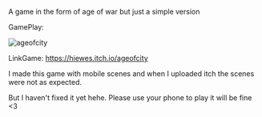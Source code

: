 A game in the form of age of war but just a simple version

GamePlay:


![ageofcity](https://github.com/user-attachments/assets/6d16b745-57d2-4439-95a2-bd98b08c1d4f)

LinkGame: https://hiewes.itch.io/ageofcity

I made this game with mobile scenes and when I uploaded itch the scenes were not as expected.

But I haven't fixed it yet hehe. Please use your phone to play it will be fine <3
